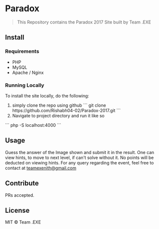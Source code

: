 # Paradox

> This Repository contains the Paradox 2017 Site built by Team .EXE

## Install

### Requirements

<ul>
<li>PHP</li>
<li>MySQL</li>
<li>Apache / Nginx </li>
</ul>

### Running Locally


To install the site locally, do the following:
 
 <ol>
 <li>
 simply clone the repo using github 
```
git clone https://github.com/Rishabh04-02/Paradox-2017.git
```
</li>

<li>Navigate to project directory and run it like so </li>
</ol>
```
php -S localhost:4000
```

## Usage

Guess the answer of the Image shown and submit it in the result.
One can view hints, to move to next level, if can't solve without it. No points will be deducted on viewing hints.
For any query regarding the event, feel free to contact at teamexenith@gmail.com

## Contribute

PRs accepted.

## License

MIT © Team .EXE